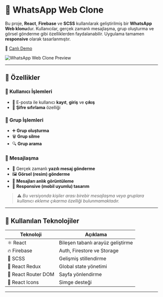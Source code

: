 # 💬 WhatsApp Web Clone

Bu proje, **React**, **Firebase** ve **SCSS** kullanılarak geliştirilmiş bir **WhatsApp Web klonu**dur. Kullanıcılar, gerçek zamanlı mesajlaşma, grup oluşturma ve görsel gönderme gibi özelliklerden faydalanabilir. Uygulama tamamen **responsive** olarak tasarlanmıştır.

🔗 [Canlı Demo](https://whatsapp-web-clone-sandy.vercel.app)

![WhatsApp Web Clone Preview](https://github.com/user-attachments/assets/0ca99d03-85d1-43f0-ab6d-f31ff62e1195)

---

## 🔎 Özellikler

### 🔐 Kullanıcı İşlemleri
- 📧 E-posta ile kullanıcı **kayıt**, **giriş** ve **çıkış**
- 🔁 **Şifre sıfırlama** özelliği

### 👥 Grup İşlemleri
- ➕ **Grup oluşturma**
- 🗑️ **Grup silme**
- 🔍 **Grup arama**

### 💬 Mesajlaşma
- 📝 Gerçek zamanlı **yazılı mesaj gönderme**
- 🖼️ **Görsel (resim) gönderme**
- 🔄 **Mesajları anlık görüntüleme**
- 📱 **Responsive (mobil uyumlu) tasarım**

> ⚠️ *Bu versiyonda kişiler arası birebir mesajlaşma veya gruplara kullanıcı ekleme çıkarma özelliği bulunmamaktadır.*

---

## 🧰 Kullanılan Teknolojiler

| Teknoloji           | Açıklama                          |
|---------------------|-----------------------------------|
| ⚛️ React            | Bileşen tabanlı arayüz geliştirme |
| 🔥 Firebase         | Auth, Firestore ve Storage        |
| 🎨 SCSS             | Gelişmiş stillendirme              |
| 🧠 React Redux      | Global state yönetimi             |
| 🚦 React Router DOM | Sayfa yönlendirme                 |
| 💎 React Icons      | Simge desteği                     |

---
